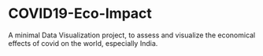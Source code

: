 # COVID19-Eco-Impact
A minimal Data Visualization project, to assess and visualize the economical effects of covid on the world, especially India.
